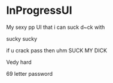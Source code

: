 # InProgressUI

My sexy pp UI that i can suck d~ck with

sucky sucky


if u crack pass then uhm SUCK MY DICK

Vedy hard



69 letter password
